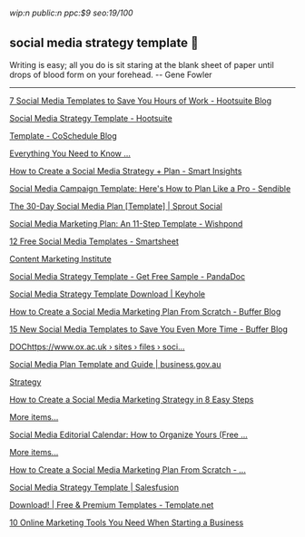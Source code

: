 ###### wip:n public:n ppc:$9 seo:19/100

## social media strategy template :mountain_cableway:

Writing is easy; all you do is sit staring at the blank sheet of paper until
drops of blood form on your forehead.
		-- Gene Fowler


----------


[7 Social Media Templates to Save You Hours of Work - Hootsuite Blog ](http://blog.hootsuite.com/social-media-templates/amp/)

[ ](https://blog.hootsuite.com/social-media-templates/amp/)

[Social Media Strategy Template - Hootsuite ](http://hootsuite.com/resources/social-media-strategy-template)

[ ](https://hootsuite.com/resources/social-media-strategy-template)

[Template - CoSchedule Blog ](http://coschedule.com/blog/social-media-marketing-strategy-template/)

[Everything You Need to Know ... ](https://coschedule.com/blog/instagram-analytics/)

[How to Create a Social Media Strategy + Plan - Smart Insights ](http://www.smartinsights.com/social-media-marketing/social-media-strategy/social-media-strategy-planning-essentials-strategy-tactics/amp/)

[ ](https://www.smartinsights.com/social-media-marketing/social-media-strategy/social-media-strategy-planning-essentials-strategy-tactics/amp/)

[Social Media Campaign Template: Here's How to Plan Like a Pro - Sendible ](http://www.sendible.com/insights/social-media-campaign-template?hs_amp=true)

[The 30-Day Social Media Plan [Template] | Sprout Social ](http://sproutsocial.com/insights/guides/social-media-plan/)

[ ](https://sproutsocial.com/insights/guides/social-media-plan/)

[Social Media Marketing Plan: An 11-Step Template - Wishpond ](http://blog.wishpond.com/post/115675437098/social-media-marketing-plan)

[12 Free Social Media Templates - Smartsheet ](http://www.smartsheet.com/social-media-templates)

[Content Marketing Institute ](http://contentmarketinginstitute.com/2018/11/smart-social-media-plan/)

[Social Media Strategy Template - Get Free Sample - PandaDoc ](http://www.pandadoc.com/social-media-strategy-template/)

[Social Media Strategy Template Download | Keyhole ](http://keyhole.co/blog/social-media-strategy-template-download-5-examples/amp/)

[How to Create a Social Media Marketing Plan From Scratch - Buffer Blog ](http://blog.bufferapp.com/social-media-marketing-plan/amp)

[ ](https://blog.bufferapp.com/social-media-marketing-plan/amp)

[15 New Social Media Templates to Save You Even More Time - Buffer Blog ](http://blog.bufferapp.com/social-media-templates/amp)

[ ](https://blog.bufferapp.com/social-media-templates/amp)

[DOChttps://www.ox.ac.uk › sites › files › soci... ](http://www.ox.ac.uk/sites/files/oxford/social-media-strategy-template.docx)

[Social Media Plan Template and Guide | business.gov.au ](http://www.business.gov.au/planning/templates-and-tools/social-media-plan-template-and-guide)

[      Strategy](http://blog.bufferapp.com/social-media-strategy-2017)

[      How to Create a Social Media Marketing Strategy in 8 Easy Steps ](https://blog.hootsuite.com/how-to-create-a-social-media-marketing-plan/)

[More items... ](https://coschedule.com/blog/social-media-editorial-calendar-template/)

[      Social Media Editorial Calendar: How to Organize Yours (Free ... ](https://coschedule.com/blog/social-media-editorial-calendar-template/)

[More items...](http://blog.bufferapp.com/social-media-marketing-plan)

[      How to Create a Social Media Marketing Plan From Scratch - ... ](https://blog.bufferapp.com/social-media-marketing-plan)

[Social Media Strategy Template | Salesfusion ](http://www.salesfusion.com/resource/social-media-strategy-template/?amp)

[ ](https://www.salesfusion.com/resource/social-media-strategy-template/?amp)

[Download! | Free & Premium Templates - Template.net ](http://www.template.net/business/strategy-templates/sample-social-media-strategy/)

[10 Online Marketing Tools You Need When Starting a Business ](http://neilpatel.com/blog/10-online-marketing-tools-you-need-when-starting-a-business/amp/)


